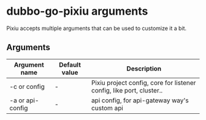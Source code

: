 # dubbo-go-pixiu arguments

Pixiu accepts multiple arguments that can be used to customize it a bit.

## Arguments

| Argument name | Default value | Description |
|---------------|---------------|-------------|
| -c or config  |        -      | Pixiu project config, core for listener config, like port, cluster..|
|-a or api-config|      -       | api config, for api-gateway way's custom api                        |
 
